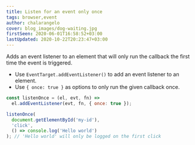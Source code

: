 ```yaml
---
title: Listen for an event only once
tags: browser,event
author: chalarangelo
cover: blog_images/dog-waiting.jpg
firstSeen: 2020-06-01T16:58:52+03:00
lastUpdated: 2020-10-22T20:23:47+03:00
---
```


Adds an event listener to an element that will only run the callback the first time the event is triggered.

- Use `EventTarget.addEventListener()` to add an event listener to an element.
- Use `{ once: true }` as options to only run the given callback once.

```js
const listenOnce = (el, evt, fn) =>
  el.addEventListener(evt, fn, { once: true });
```

```js
listenOnce(
  document.getElementById('my-id'),
  'click',
  () => console.log('Hello world')
); // 'Hello world' will only be logged on the first click
```
